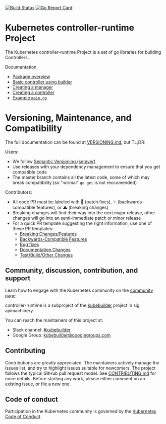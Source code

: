 [![Build Status](https://travis-ci.org/kubernetes-sigs/controller-runtime.svg?branch=master)](https://travis-ci.org/kubernetes-sigs/controller-runtime "Travis")
[![Go Report Card](https://goreportcard.com/badge/sigs.k8s.io/controller-runtime)](https://goreportcard.com/report/sigs.k8s.io/controller-runtime)

# Kubernetes controller-runtime Project

The Kubernetes controller-runtime Project is a set of go libraries for building Controllers.

Documentation:

- [Package overview](https://godoc.org/github.com/kubernetes-sigs/controller-runtime/pkg)
- [Basic controller using builder](https://godoc.org/github.com/kubernetes-sigs/controller-runtime/pkg/builder#example-Builder)
- [Creating a manager](https://godoc.org/github.com/kubernetes-sigs/controller-runtime/pkg/manager#example-New)
- [Creating a controller](https://godoc.org/github.com/kubernetes-sigs/controller-runtime/pkg/controller#example-New)
- [Example `main.go`](https://github.com/kubernetes-sigs/controller-runtime/blob/master/example/main.go)

# Versioning, Maintenance, and Compatibility

The full documentation can be found at [VERSIONING.md](VERSIONING.md), but TL;DR:

Users:

- We follow [Semantic Versioning (semver)](https://semver.org)
- Use releases with your dependency management to ensure that you get compatible code
- The master branch contains all the latest code, some of which may break compatibility (so "normal" `go get` is not reccomended)

Contributors:

- All code PR must be labeled with :bug: (patch fixes), :sparkles: (backwards-compatible features), or :warning: (breaking changes)
- Breaking changes will find their way into the next major release, other changes will go into an semi-immediate patch or minor release
- For a quick PR template suggesting the right information, use one of these PR templates:
  * [Breaking Changes/Features](/.github/PULL_REQUEST_TEMPLATE/breaking_change.md)
  * [Backwards-Compatible Features](/.github/PULL_REQUEST_TEMPLATE/compat_feature.md)
  * [Bug fixes](/.github/PULL_REQUEST_TEMPLATE/bug_fix.md)
  * [Documentation Changes](/.github/PULL_REQUEST_TEMPLATE/docs.md)
  * [Test/Build/Other Changes](/.github/PULL_REQUEST_TEMPLATE/other.md)

## Community, discussion, contribution, and support

Learn how to engage with the Kubernetes community on the [community page](http://kubernetes.io/community/).

controller-runtime is a subproject of the [kubebuilder](https://github.com/kubernetes-sigs/kubebuilder) project
in sig apimachinery.

You can reach the maintainers of this project at:

- Slack channel: [#kubebuilder](http://slack.k8s.io/#kubebuilder)
- Google Group: [kubebuilder@googlegroups.com](https://groups.google.com/forum/#!forum/kubebuilder)

## Contributing
Contributions are greatly appreciated. The maintainers actively manage the issues list, and try to highlight issues suitable for newcomers.
The project follows the typical GitHub pull request model. See [CONTRIBUTING.md](CONTRIBUTING.md) for more details.
Before starting any work, please either comment on an existing issue, or file a new one.

## Code of conduct

Participation in the Kubernetes community is governed by the [Kubernetes Code of Conduct](code-of-conduct.md).

